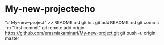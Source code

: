 # My-new-projectecho
"# My-new-project" >> README.md
git init
git add README.md
git commit -m "first commit"
git remote add origin https://github.com/erasmiakaminari/My-new-project.git
git push -u origin master
